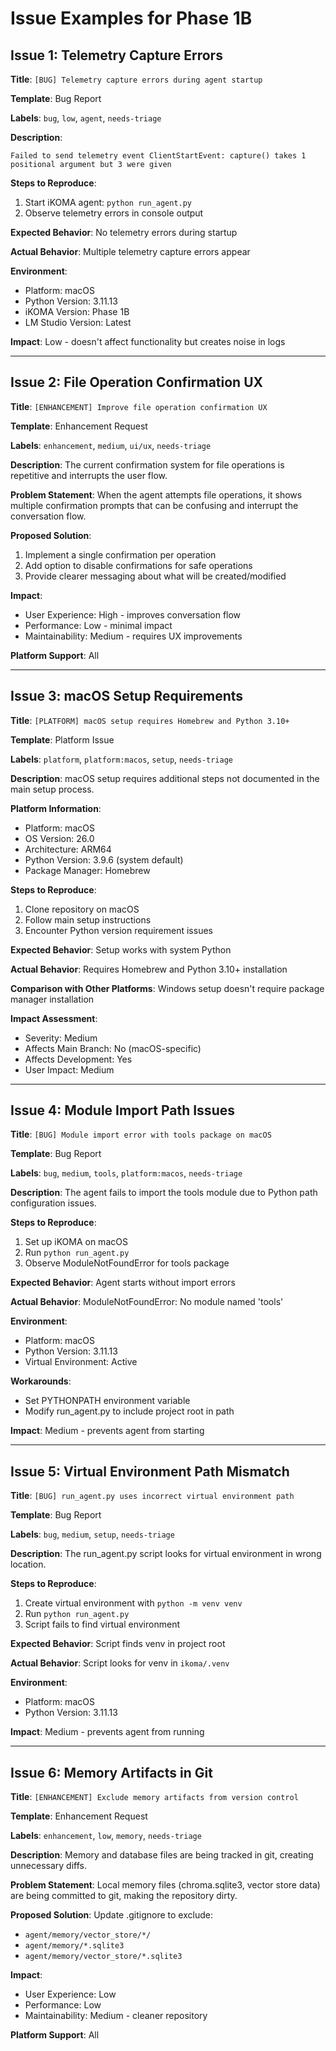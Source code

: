 # Issue Examples for Phase 1B

## Issue 1: Telemetry Capture Errors

**Title**: `[BUG] Telemetry capture errors during agent startup`

**Template**: Bug Report

**Labels**: `bug`, `low`, `agent`, `needs-triage`

**Description**:
```
Failed to send telemetry event ClientStartEvent: capture() takes 1 positional argument but 3 were given
```

**Steps to Reproduce**:
1. Start iKOMA agent: `python run_agent.py`
2. Observe telemetry errors in console output

**Expected Behavior**: No telemetry errors during startup

**Actual Behavior**: Multiple telemetry capture errors appear

**Environment**:
- Platform: macOS
- Python Version: 3.11.13
- iKOMA Version: Phase 1B
- LM Studio Version: Latest

**Impact**: Low - doesn't affect functionality but creates noise in logs

---

## Issue 2: File Operation Confirmation UX

**Title**: `[ENHANCEMENT] Improve file operation confirmation UX`

**Template**: Enhancement Request

**Labels**: `enhancement`, `medium`, `ui/ux`, `needs-triage`

**Description**:
The current confirmation system for file operations is repetitive and interrupts the user flow.

**Problem Statement**:
When the agent attempts file operations, it shows multiple confirmation prompts that can be confusing and interrupt the conversation flow.

**Proposed Solution**:
1. Implement a single confirmation per operation
2. Add option to disable confirmations for safe operations
3. Provide clearer messaging about what will be created/modified

**Impact**:
- User Experience: High - improves conversation flow
- Performance: Low - minimal impact
- Maintainability: Medium - requires UX improvements

**Platform Support**: All

---

## Issue 3: macOS Setup Requirements

**Title**: `[PLATFORM] macOS setup requires Homebrew and Python 3.10+`

**Template**: Platform Issue

**Labels**: `platform`, `platform:macos`, `setup`, `needs-triage`

**Description**:
macOS setup requires additional steps not documented in the main setup process.

**Platform Information**:
- Platform: macOS
- OS Version: 26.0
- Architecture: ARM64
- Python Version: 3.9.6 (system default)
- Package Manager: Homebrew

**Steps to Reproduce**:
1. Clone repository on macOS
2. Follow main setup instructions
3. Encounter Python version requirement issues

**Expected Behavior**: Setup works with system Python

**Actual Behavior**: Requires Homebrew and Python 3.10+ installation

**Comparison with Other Platforms**: Windows setup doesn't require package manager installation

**Impact Assessment**:
- Severity: Medium
- Affects Main Branch: No (macOS-specific)
- Affects Development: Yes
- User Impact: Medium

---

## Issue 4: Module Import Path Issues

**Title**: `[BUG] Module import error with tools package on macOS`

**Template**: Bug Report

**Labels**: `bug`, `medium`, `tools`, `platform:macos`, `needs-triage`

**Description**:
The agent fails to import the tools module due to Python path configuration issues.

**Steps to Reproduce**:
1. Set up iKOMA on macOS
2. Run `python run_agent.py`
3. Observe ModuleNotFoundError for tools package

**Expected Behavior**: Agent starts without import errors

**Actual Behavior**: ModuleNotFoundError: No module named 'tools'

**Environment**:
- Platform: macOS
- Python Version: 3.11.13
- Virtual Environment: Active

**Workarounds**: 
- Set PYTHONPATH environment variable
- Modify run_agent.py to include project root in path

**Impact**: Medium - prevents agent from starting

---

## Issue 5: Virtual Environment Path Mismatch

**Title**: `[BUG] run_agent.py uses incorrect virtual environment path`

**Template**: Bug Report

**Labels**: `bug`, `medium`, `setup`, `needs-triage`

**Description**:
The run_agent.py script looks for virtual environment in wrong location.

**Steps to Reproduce**:
1. Create virtual environment with `python -m venv venv`
2. Run `python run_agent.py`
3. Script fails to find virtual environment

**Expected Behavior**: Script finds venv in project root

**Actual Behavior**: Script looks for venv in `ikoma/.venv`

**Environment**:
- Platform: macOS
- Python Version: 3.11.13

**Impact**: Medium - prevents agent from running

---

## Issue 6: Memory Artifacts in Git

**Title**: `[ENHANCEMENT] Exclude memory artifacts from version control`

**Template**: Enhancement Request

**Labels**: `enhancement`, `low`, `memory`, `needs-triage`

**Description**:
Memory and database files are being tracked in git, creating unnecessary diffs.

**Problem Statement**:
Local memory files (chroma.sqlite3, vector store data) are being committed to git, making the repository dirty.

**Proposed Solution**:
Update .gitignore to exclude:
- `agent/memory/vector_store/*/`
- `agent/memory/*.sqlite3`
- `agent/memory/vector_store/*.sqlite3`

**Impact**:
- User Experience: Low
- Performance: Low
- Maintainability: Medium - cleaner repository

**Platform Support**: All 